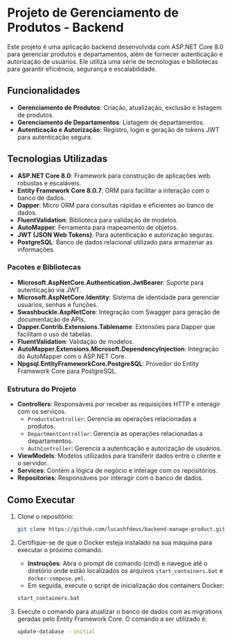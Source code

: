 # Projeto de Gerenciamento de Produtos - Backend

Este projeto é uma aplicação backend desenvolvida com ASP.NET Core 8.0 para gerenciar produtos e departamentos,
além de fornecer autenticação e autorização de usuários.
Ele utiliza uma série de tecnologias e bibliotecas para garantir eficiência, segurança e escalabilidade.

## Funcionalidades

- **Gerenciamento de Produtos**: Criação, atualização, exclusão e listagem de produtos.
- **Gerenciamento de Departamentos**: Listagem de departamentos.
- **Autenticação e Autorização**: Registro, login e geração de tokens JWT para autenticação segura.

## Tecnologias Utilizadas

- **ASP.NET Core 8.0**: Framework para construção de aplicações web robustas e escaláveis.
- **Entity Framework Core 8.0.7**: ORM para facilitar a interação com o banco de dados.
- **Dapper**: Micro ORM para consultas rápidas e eficientes ao banco de dados.
- **FluentValidation**: Biblioteca para validação de modelos.
- **AutoMapper**: Ferramenta para mapeamento de objetos.
- **JWT (JSON Web Tokens)**: Para autenticação e autorização seguras.
- **PostgreSQL**: Banco de dados relacional utilizado para armazenar as informações.

### Pacotes e Bibliotecas

- **Microsoft.AspNetCore.Authentication.JwtBearer**: Suporte para autenticação via JWT.
- **Microsoft.AspNetCore.Identity**: Sistema de identidade para gerenciar usuários, senhas e funções.
- **Swashbuckle.AspNetCore**: Integração com Swagger para geração de documentação de APIs.
- **Dapper.Contrib.Extensions.Tablename**: Extensões para Dapper que facilitam o uso de tabelas.
- **FluentValidation**: Validação de modelos.
- **AutoMapper.Extensions.Microsoft.DependencyInjection**: Integração do AutoMapper com o ASP.NET Core.
- **Npgsql.EntityFrameworkCore.PostgreSQL**: Provedor do Entity Framework Core para PostgreSQL.

### Estrutura do Projeto

- **Controllers**: Responsáveis por receber as requisições HTTP e interagir com os serviços.
  - `ProductsController`: Gerencia as operações relacionadas a produtos.
  - `DepartmentController`: Gerencia as operações relacionadas a departamentos.
  - `AuthController`: Gerencia a autenticação e autorização de usuários.
- **ViewModels**: Modelos utilizados para transferir dados entre o cliente e o servidor.
- **Services**: Contém a lógica de negócio e interage com os repositórios.
- **Repositories**: Responsáveis por interagir com o banco de dados.

## Como Executar

1. Clone o repositório:
   ```bash
   git clone https://github.com/lucashfdeus/backend-manage-product.git

2. Certifique-se de que o Docker esteja instalado na sua máquina para executar o próximo comando.
   - **Instruções**: Abra o prompt de comando (cmd) e navegue até o diretório onde estão localizados os arquivos `start_containers.bat` e `docker-compose.yml`.
   -  Em seguida, execute o script de inicialização dos containers Docker:
     ```bash
     start_containers.bat
     ```

3. Execute o comando para atualizar o banco de dados com as migrations geradas pelo Entity Framework Core. O comando a ser utilizado é:
   ```bash
   update-database --initial


